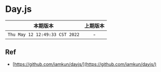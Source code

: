 # Day.js

|本期版本|上期版本
|:---:|:---:
`Thu May 12 12:49:33 CST 2022` | -

## Ref

* [https://github.com/iamkun/dayjs/](https://github.com/iamkun/dayjs/)